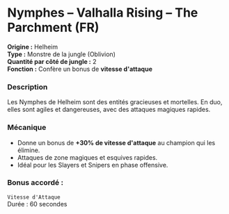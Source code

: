 # Nymphes – Valhalla Rising – The Parchment (FR)

**Origine :** Helheim  
**Type :** Monstre de la jungle (Oblivion)  
**Quantité par côté de jungle :** 2  
**Fonction :** Confère un bonus de **vitesse d'attaque**

### Description
Les Nymphes de Helheim sont des entités gracieuses et mortelles. En duo, elles sont agiles et dangereuses, avec des attaques magiques rapides.

### Mécanique
- Donne un bonus de **+30% de vitesse d'attaque** au champion qui les élimine.
- Attaques de zone magiques et esquives rapides.
- Idéal pour les Slayers et Snipers en phase offensive.

### Bonus accordé :
`Vitesse d'Attaque`  
Durée : 60 secondes
